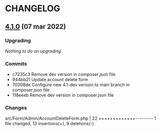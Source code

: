 # CHANGELOG

## [4.1.0](https://github.com/softspring/account-bundle/releases/tag/4.1.0) (07 mar 2022)

### Upgrading

*Nothing to do on upgrading*

### Commits

- c7235c3 Remove dev version in composer.json file
- 944bb21 Update account delete form
- 70308de Configure new 4.1-dev version to main branch in composer.json file
- 118eeeb Remove dev version in composer.json file

### Changes

 src/Form/Admin/AccountDeleteForm.php | 22 +++++++++++++---------
 1 file changed, 13 insertions(+), 9 deletions(-)
